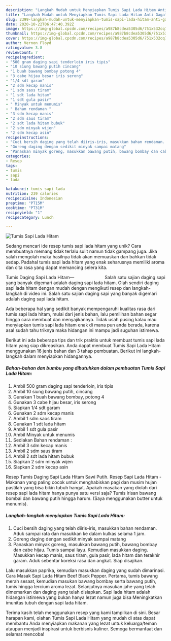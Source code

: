 ```yaml
---
description: "Langkah Mudah untuk Menyiapkan Tumis Sapi Lada Hitam Anti Gagal"
title: "Langkah Mudah untuk Menyiapkan Tumis Sapi Lada Hitam Anti Gagal"
slug: 2399-langkah-mudah-untuk-menyiapkan-tumis-sapi-lada-hitam-anti-gagal
date: 2020-10-22T06:47:40.392Z
image: https://img-global.cpcdn.com/recipes/a987b8cdea5305d6/751x532cq70/tumis-sapi-lada-hitam-foto-resep-utama.jpg
thumbnail: https://img-global.cpcdn.com/recipes/a987b8cdea5305d6/751x532cq70/tumis-sapi-lada-hitam-foto-resep-utama.jpg
cover: https://img-global.cpcdn.com/recipes/a987b8cdea5305d6/751x532cq70/tumis-sapi-lada-hitam-foto-resep-utama.jpg
author: Vernon Floyd
ratingvalue: 3.8
reviewcount: 7
recipeingredient:
- "500 gram daging sapi tenderloin iris tipis"
- "10 siung bawang putih cincang"
- "1 buah bawang bombay potong 4"
- "3 cabe hijau besar iris serong"
- "1/4 sdt garam"
- "2 sdm kecap manis"
- "1 sdm saos tiram"
- "1 sdt lada hitam"
- "1 sdt gula pasir"
- " Minyak untuk menumis"
- " Bahan rendaman "
- "3 sdm kecap manis"
- "2 sdm saus tiram"
- "2 sdt lada hitam bubuk"
- "2 sdm minyak wijen"
- "2 sdm kecap asin"
recipeinstructions:
- "Cuci bersih daging yang telah diiris-iris, masukkan bahan rendaman. Aduk sampai rata dan masukkan ke dalam kulkas selama 1 jam."
- "Goreng daging dengan sedikit minyak sampai matang"
- "Panaskan minyak goreng, masukkan bawang putih, bawang bombay dan cabe hijau. Tumis sampai layu. Kemudian masukkan daging. Masukkan kecap manis, saus tiram, gula pasir, lada hitam dan terakhir garam. Aduk sebentar koreksi rasa dan angkat. Siap disajikan."
categories:
- Resep
tags:
- tumis
- sapi
- lada

katakunci: tumis sapi lada 
nutrition: 239 calories
recipecuisine: Indonesian
preptime: "PT15M"
cooktime: "PT31M"
recipeyield: "1"
recipecategory: Lunch

---
```



![Tumis Sapi Lada Hitam](https://img-global.cpcdn.com/recipes/a987b8cdea5305d6/751x532cq70/tumis-sapi-lada-hitam-foto-resep-utama.jpg)

Sedang mencari ide resep tumis sapi lada hitam yang unik? Cara membuatnya memang tidak terlalu sulit namun tidak gampang juga. Jika salah mengolah maka hasilnya tidak akan memuaskan dan bahkan tidak sedap. Padahal tumis sapi lada hitam yang enak seharusnya memiliki aroma dan cita rasa yang dapat memancing selera kita.

Tumis Daging Sapi Lada Hitam—⠀⠀⠀⠀⠀⠀⠀⠀⠀ Salah satu sajian daging sapi yang banyak digemari adalah daging sapi lada hitam. Olah sendiri daging sapi lada hitam dengan mudah dengan mengikuti resep dan langkah-langkah di video ini. Salah satu sajian daging sapi yang banyak digemari adalah daging sapi lada hitam.

Ada beberapa hal yang sedikit banyak mempengaruhi kualitas rasa dari tumis sapi lada hitam, mulai dari jenis bahan, lalu pemilihan bahan segar hingga cara membuat dan menyajikannya. Tidak usah pusing kalau mau menyiapkan tumis sapi lada hitam enak di mana pun anda berada, karena asal sudah tahu triknya maka hidangan ini mampu jadi suguhan istimewa.


Berikut ini ada beberapa tips dan trik praktis untuk membuat tumis sapi lada hitam yang siap dikreasikan. Anda dapat membuat Tumis Sapi Lada Hitam menggunakan 16 jenis bahan dan 3 tahap pembuatan. Berikut ini langkah-langkah dalam menyiapkan hidangannya.

<!--inarticleads1-->

##### Bahan-bahan dan bumbu yang dibutuhkan dalam pembuatan Tumis Sapi Lada Hitam:

1. Ambil 500 gram daging sapi tenderloin, iris tipis
1. Ambil 10 siung bawang putih, cincang
1. Gunakan 1 buah bawang bombay, potong 4
1. Gunakan 3 cabe hijau besar, iris serong
1. Siapkan 1/4 sdt garam
1. Gunakan 2 sdm kecap manis
1. Ambil 1 sdm saos tiram
1. Gunakan 1 sdt lada hitam
1. Ambil 1 sdt gula pasir
1. Ambil  Minyak untuk menumis
1. Sediakan  Bahan rendaman :
1. Ambil 3 sdm kecap manis
1. Ambil 2 sdm saus tiram
1. Ambil 2 sdt lada hitam bubuk
1. Siapkan 2 sdm minyak wijen
1. Siapkan 2 sdm kecap asin


Resep Tumis Daging Sapi Lada Hitam Sawi Putih. Resep Sapi Lada Hitam - Makanan yang paling cocok untuk menghabiskan pagi dan musim hujan pastilah yang bisa bikin tubuh hangat. Apakah masakan yang diolah dari resep sapi lada hitam hanya punya satu versi saja? Tumis irisan bawang bombai dan bawang putih hingga harum. (Saya menggunakan butter untuk menumis). 

<!--inarticleads2-->

##### Langkah-langkah menyiapkan Tumis Sapi Lada Hitam:

1. Cuci bersih daging yang telah diiris-iris, masukkan bahan rendaman. Aduk sampai rata dan masukkan ke dalam kulkas selama 1 jam.
1. Goreng daging dengan sedikit minyak sampai matang
1. Panaskan minyak goreng, masukkan bawang putih, bawang bombay dan cabe hijau. Tumis sampai layu. Kemudian masukkan daging. Masukkan kecap manis, saus tiram, gula pasir, lada hitam dan terakhir garam. Aduk sebentar koreksi rasa dan angkat. Siap disajikan.


Lalu masukkan paprika, kemudian masukkan daging yang sudah dimarinasi. Cara Masak Sapi Lada Hitam Beef Black Pepper. Pertama, tumis bawang merah sesaat, kemudian masukan bawang bombay serta bawang putih, tumis hingga tercium aroma lezat. Selanjutnya masukan jahe yang telah dimemarkan dan daging yang telah disiapkan. Sapi lada hitam adalah hidangan istimewa yang bukan hanya lezat namun juga bisa Meningkatkan imunitas tubuh dengan sapi lada hitam. 

Terima kasih telah menggunakan resep yang kami tampilkan di sini. Besar harapan kami, olahan Tumis Sapi Lada Hitam yang mudah di atas dapat membantu Anda menyiapkan makanan yang lezat untuk keluarga/teman ataupun menjadi inspirasi untuk berbisnis kuliner. Semoga bermanfaat dan selamat mencoba!
